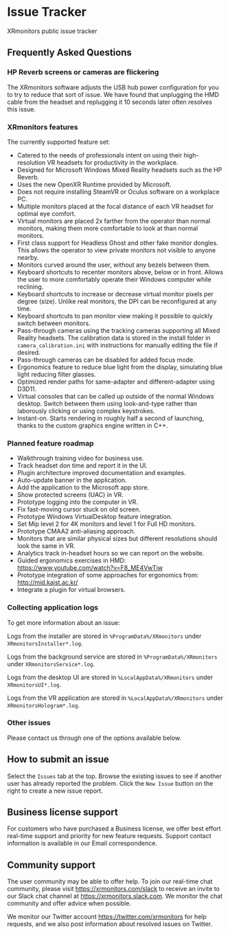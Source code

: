 # Issue Tracker
XRmonitors public issue tracker

## Frequently Asked Questions

### HP Reverb screens or cameras are flickering

The XRmonitors software adjusts the USB hub power configuration for you to try to reduce that sort of issue.  We have found that unplugging the HMD cable from the headset and replugging it 10 seconds later often resolves this issue.

### XRmonitors features

The currently supported feature set:

* Catered to the needs of professionals intent on using their high-resolution VR headsets for productivity in the workplace.
* Designed for Microsoft Windows Mixed Reality headsets such as the HP Reverb.
* Uses the new OpenXR Runtime provided by Microsoft.
* Does not require installing SteamVR or Oculus software on a workplace PC.
* Multiple monitors placed at the focal distance of each VR headset for optimal eye comfort.
* Virtual monitors are placed 2x farther from the operator than normal monitors, making them more comfortable to look at than normal monitors.
* First class support for Headless Ghost and other fake monitor dongles.  This allows the operator to view private monitors not visible to anyone nearby.
* Monitors curved around the user, without any bezels between them.
* Keyboard shortcuts to recenter monitors above, below or in front.  Allows the user to more comfortably operate their Windows computer while reclining.
* Keyboard shortcuts to increase or decrease virtual monitor pixels per degree (size).  Unlike real monitors, the DPI can be reconfigured at any time.
* Keyboard shortcuts to pan monitor view making it possible to quickly switch between monitors.
* Pass-through cameras using the tracking cameras supporting all Mixed Reality headsets.  The calibration data is stored in the install folder in `camera_calibration.ini` with instructions for manually editing the file if desired.
* Pass-through cameras can be disabled for added focus mode.
* Ergonomics feature to reduce blue light from the display, simulating blue light reducing filter glasses.
* Optimized render paths for same-adapter and different-adapter using D3D11.
* Virtual consoles that can be called up outside of the normal Windows desktop.  Switch between them using look-and-type rather than laborously clicking or using complex keystrokes.
* Instant-on.  Starts rendering in roughly half a second of launching, thanks to the custom graphics engine written in C++.

### Planned feature roadmap

* Walkthrough training video for business use.
* Track headset don time and report it in the UI.
* Plugin architecture improved documentation and examples.
* Auto-update banner in the application.
* Add the application to the Microsoft app store.
* Show protected screens (UAC) in VR.
* Prototype logging into the computer in VR.
* Fix fast-moving cursor stuck on old screen.
* Prototype Windows VirtualDesktop feature integration.
* Set Mip level 2 for 4K monitors and level 1 for Full HD monitors.
* Prototype CMAA2 anti-aliasing approach.
* Monitors that are similar physical sizes but different resolutions should look the same in VR.
* Analytics track in-headset hours so we can report on the website.
* Guided ergonomics exercises in HMD: https://www.youtube.com/watch?v=F8_ME4VwTiw
* Prototype integration of some approaches for ergonomics from: http://mid.kaist.ac.kr/
* Integrate a plugin for virtual browsers.

### Collecting application logs

To get more information about an issue:

Logs from the installer are stored in `%ProgramData%/XRmonitors` under `XRmonitorsInstaller*.log`.

Logs from the background service are stored in `%ProgramData%/XRmonitors` under `XRmonitorsService*.log`.

Logs from the desktop UI are stored in `%LocalAppData%/XRmonitors` under `XRmonitorsUI*.log`.

Logs from the VR application are stored in `%LocalAppData%/XRmonitors` under `XRmonitorsHologram*.log`.

### Other issues

Please contact us through one of the options available below.

## How to submit an issue

Select the `Issues` tab at the top.  Browse the existing issues to see if another user has already reported the problem.  Click the `New Issue` button on the right to create a new issue report.

## Business license support

For customers who have purchased a Business license, we offer best effort real-time support and priority for new feature requests.  Support contact information is available in our Email correspondence.

## Community support

The user community may be able to offer help.  To join our real-time chat community, please visit https://xrmonitors.com/slack to receive an invite to our Slack chat channel at https://xrmonitors.slack.com.  We monitor the chat community and offer advice when possible.

We monitor our Twitter account https://twitter.com/xrmonitors for help requests, and we also post information about resolved issues on Twitter.
